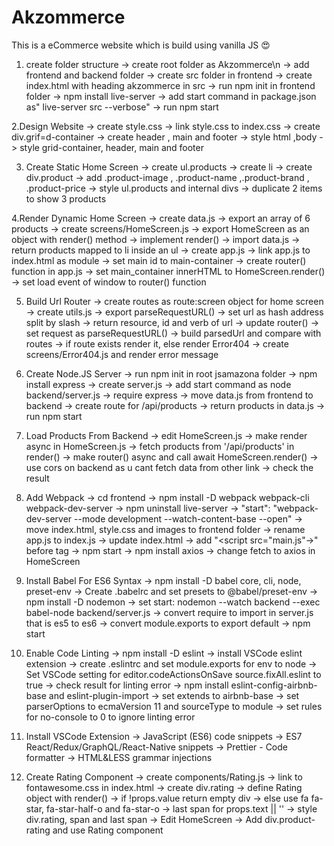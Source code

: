 # Akzommerce
This is a  eCommerce website which is build using vanilla JS 😍


1. create folder structure
  -> create root folder as Akzommerce\n
  -> add frontend and backend folder
  -> create src folder in frontend
  -> create index.html with heading akzommerce in  src
  -> run npm init in frontend folder
  -> npm install live-server
  -> add start command in package.json as" live-server  src --verbose"
  -> run npm start

2.Design Website 
  -> create style.css
  -> link style.css to index.css
  -> create div.grif=d-container
  -> create header , main and footer
  -> style html ,body
  -> style grid-container, header, main and footer

3. Create Static Home Screen
  -> create ul.products
  -> create li
  -> create div.product
  -> add .product-image , .product-name ,.product-brand , .product-price
  -> style ul.products and internal divs
  -> duplicate 2 items to show 3 products

4.Render Dynamic Home Screen
  -> create data.js
  -> export an array of 6 products
  -> create screens/HomeScreen.js
  -> export HomeScreen as an object with render() method
  -> implement render()
  -> import data.js
  -> return products mapped to li inside an ul
  -> create app.js
  -> link app.js to index.html as module
  -> set main id to main-container
  -> create router() function in app.js
  -> set main_container innerHTML to HomeScreen.render()
  -> set load event of window to router() function

5. Build Url Router
  -> create routes as route:screen object for home screen
  -> create utils.js
  -> export parseRequestURL()
  -> set url as hash address split by slash
  -> return resource, id and verb of url
  -> update router()
  -> set request as parseRequestURL()
  -> build parsedUrl and compare with routes
  -> if route exists render it, else render Error404
  -> create screens/Error404.js and render error message

6. Create Node.JS Server
  -> run npm init in root jsamazona folder
  -> npm install express
  -> create server.js
  -> add start command as node backend/server.js
  -> require express
  -> move data.js from frontend to backend
  -> create route for /api/products
  -> return products in data.js
  -> run npm start

7. Load Products From Backend
  -> edit HomeScreen.js
  -> make render async in HomeScreen.js
  -> fetch products from '/api/products' in render()
  -> make router() async and call await HomeScreen.render()
  -> use cors on backend as u cant fetch data from other link
  -> check the result

8. Add Webpack
  -> cd frontend
  -> npm install -D webpack webpack-cli webpack-dev-server
  -> npm uninstall live-server
  -> "start": "webpack-dev-server --mode development --watch-content-base --open"
  -> move index.html, style.css and images to frontend folder
  -> rename app.js to index.js
  -> update index.html
  -> add "<script src="main.js"-></script->" before </body-> tag
  -> npm start
  -> npm install axios
  -> change fetch to axios in HomeScreen

9. Install Babel For ES6 Syntax
  -> npm install -D babel core, cli, node, preset-env
  -> Create .babelrc and set presets to @babel/preset-env
  -> npm install -D nodemon
  -> set start: nodemon --watch backend --exec babel-node backend/server.js
  -> convert require to import in server.js that is es5 to es6
  -> convert module.exports to export default
  -> npm start

10. Enable Code Linting
  -> npm install -D eslint
  -> install VSCode eslint extension
  -> create .eslintrc and set module.exports for env to node
  -> Set VSCode setting for editor.codeActionsOnSave source.fixAll.eslint to true
  -> check result for linting error
  -> npm install eslint-config-airbnb-base and eslint-plugin-import
  -> set extends to airbnb-base
  -> set parserOptions to ecmaVersion 11 and sourceType to module
  -> set rules for no-console to 0 to ignore linting error

11. Install VSCode Extension
  -> JavaScript (ES6) code snippets
  -> ES7 React/Redux/GraphQL/React-Native snippets
  -> Prettier - Code formatter
  -> HTML&LESS grammar injections

12. Create Rating Component
  -> create components/Rating.js
  -> link to fontawesome.css in index.html
  -> create div.rating
  -> define Rating object with render()
  -> if !props.value return empty div
  -> else use fa fa-star, fa-star-half-o and fa-star-o
  -> last span for props.text || ''
  -> style div.rating, span and last span
  -> Edit HomeScreen
  -> Add div.product-rating and use Rating component
